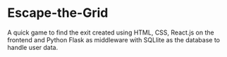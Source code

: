 # Escape-the-Grid
A quick game to find the exit created using HTML, CSS, React.js on the frontend and Python Flask as middleware with SQLlite as the database to handle user data.
